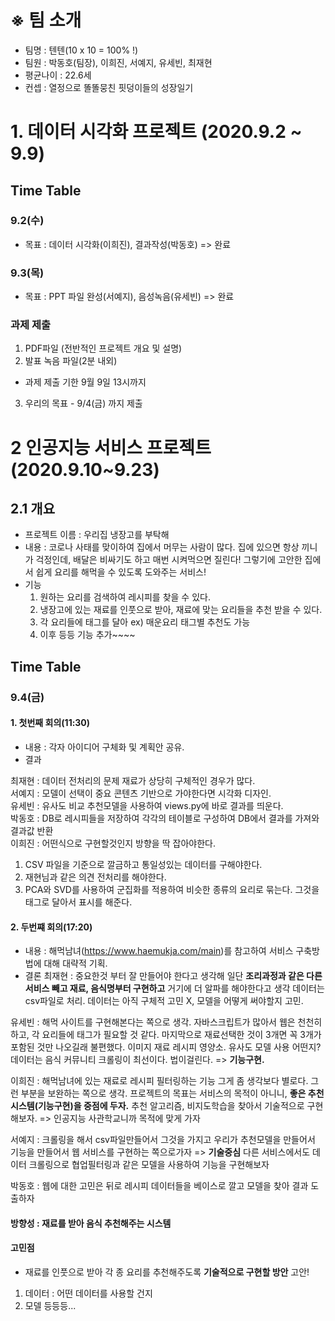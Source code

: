 # ※ 팀 소개
- 팀명 : 텐텐(10 x 10 = 100% !)
- 팀원 : 박동호(팀장), 이희진, 서예지, 유세빈, 최재현
- 평균나이 : 22.6세
- 컨셉 : 열정으로 똘똘뭉친 핏덩이들의 성장일기

# 1. 데이터 시각화 프로젝트 (2020.9.2 ~ 9.9)

## Time Table
### 9.2(수)
- 목표 : 데이터 시각화(이희진), 결과작성(박동호) => 완료
### 9.3(목)
- 목표 : PPT 파일 완성(서예지), 음성녹음(유세빈) => 완료
### 과제 제출 
1) PDF파일 (전반적인 프로젝트 개요 및 설명)  
2) 발표 녹음 파일(2분 내외)
- 과제 제출 기한 9월 9일 13시까지
3) 우리의 목표 - 9/4(금) 까지 제출

# 2 인공지능 서비스 프로젝트 (2020.9.10~9.23)

## 2.1 개요
- 프로젝트 이름 : 우리집 냉장고를 부탁해
- 내용 : 코로나 사태를 맞이하여 집에서 머무는 사람이 많다. 집에 있으면 항상 끼니가 걱정인데, 배달은 비싸기도 하고 매번 시켜먹으면 질린다! 그렇기에 고안한 집에서 쉽게 요리를 해먹을 수 있도록 도와주는 서비스!
- 기능
  1. 원하는 요리를 검색하여 레시피를 찾을 수 있다. 
  2. 냉장고에 있는 재료를 인풋으로 받아, 재료에 맞는 요리들을 추천 받을 수 있다.
  3. 각 요리들에 태그를 달아 ex) 매운요리 태그별 추천도 가능
  4. 이후 등등 기능 추가~~~~
 
## Time Table
### 9.4(금)
#### 1. 첫번째 회의(11:30)
- 내용 : 각자 아이디어 구체화 및 계획안 공유. 
- 결과  

최재현 : 데이터 전처리의 문제 재료가 상당히 구체적인 경우가 많다.  
서예지 : 모델이 선택이 중요 콘텐츠 기반으로 가야한다면 시각화 디자인.  
유세빈 : 유사도 비교 추천모델을 사용하여 views.py에 바로 결과를 띄운다.  
박동호 : DB로 레시피들을 저장하여 각각의 테이블로 구성하여 DB에서 결과를 가져와 결과값 반환  
이희진 : 어떤식으로 구현할것인지 방향을 딱 잡아야한다.  
  1) CSV 파일을 기준으로 깔금하고 통일성있는 데이터를 구해야한다.
  2) 재현님과 같은 의견 전처리를 해야한다.
  3) PCA와 SVD를 사용하여 군집화를 적용하여 비슷한 종류의 요리로 묶는다. 그것을 태그로 달아서 표시를 해준다.  


#### 2. 두번쨰 회의(17:20)
- 내용 : 해먹남녀(https://www.haemukja.com/main)를 참고하여 서비스 구축방법에 대해 대략적 기획.
- 결론
최재현 : 중요한것 부터 잘 만들어야 한다고 생각해 일단 __조리과정과 같은 다른 서비스 빼고 재료, 음식명부터 구현하고__ 거기에 더 알파를 해야한다고 생각 데이터는 csv파일로 처리. 데이터는 아직 구체적 고민 X, 모델을 어떻게 써야할지 고민.  

유세빈 : 해먹 사이트를 구현해본다는 쪽으로 생각. 자바스크립트가 많아서 웹은 천천히 하고, 각 요리들에 태그가 필요할 것 같다. 마지막으로 재료선택한 것이 3개면 꼭 3개가 포함된 것만 나오길래 불편했다. 이미지 재료 레시피 영양소. 유사도 모델 사용 어떤지? 데이터는 음식 커뮤니티 크롤링이 최선이다. 법이걸린다. => __기능구현.__  

이희진 : 해먹남녀에 있는 재료로 레시피 필터링하는 기능 그게 좀 생각보다 별로다. 그런 부분을 보완하는 쪽으로 생각. 프로젝트의 목표는 서비스의 목적이 아니니, __좋은 추천 시스템(기능구현)을 중점에 두자.__ 추천 알고리즘, 비지도학습을 찾아서 기술적으로 구현해보자. => 인공지능 사관학교니까 목적에 맞게 가자  

서예지 : 크롤링을 해서 csv파일만들어서 그것을 가지고 우리가 추천모델을 만들어서 기능을 만들어서 웹 서비스를 구현하는 쪽으로가자 => __기술중심__ 다른 서비스에서도 데이터 크롤링으로 협업필터링과 같은 모델을 사용하여 기능을 구현해보자  

박동호 : 웹에 대한 고민은 뒤로 레시피 데이터들을 베이스로 깔고 모델을 찾아 결과 도출하자  

#### 방향성 : 재료를 받아 음식 추천해주는 시스템

#### 고민점
- 재료를 인풋으로 받아 각 종 요리를 추천해주도록 __기술적으로 구현할 방안__ 고안!
1. 데이터 : 어떤 데이터를 사용할 건지
2. 모델 등등등...
